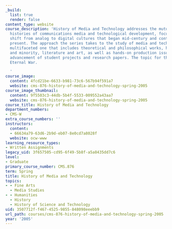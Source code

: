 ```yaml
---
_build:
  list: true
  render: false
content_type: website
course_description: 'History of Media and Technology addresses the mutually influential
  histories of communications media and technological development, focusing on the
  shift from analog to digital cultures that began mid-century and continues to the
  present. The approach the series takes to the study of media and technology is a
  multifaceted one that includes theoretical and philosophical works, histories canonical
  and minority, literature and art, as well as hands-on production issues toward the
  advancement of student projects and research papers. The topic for this term is
  Eternal War.

  '
course_image:
  content: 4fcd21be-6633-b981-73c6-567b94f591a7
  website: cms-876-history-of-media-and-technology-spring-2005
course_image_thumbnail:
  content: 9f5503c3-44db-5b4f-5533-009552a43aa7
  website: cms-876-history-of-media-and-technology-spring-2005
course_title: History of Media and Technology
department_numbers:
- CMS-W
extra_course_numbers: ''
instructors:
  content:
  - 66634a79-63d6-2b9d-eb07-8e0cd7a8028f
  website: ocw-www
learning_resource_types:
- Written Assignments
legacy_uid: 3f657505-cd95-6f49-5b8f-a5a8435dd7c6
level:
- Graduate
primary_course_number: CMS.876
term: Spring
title: History of Media and Technology
topics:
- - Fine Arts
  - Media Studies
- - Humanities
  - History
  - History of Science and Technology
uid: 3507712f-f467-4525-9855-848098eeebb9
url_path: courses/cms-876-history-of-media-and-technology-spring-2005
year: '2005'
---
```

